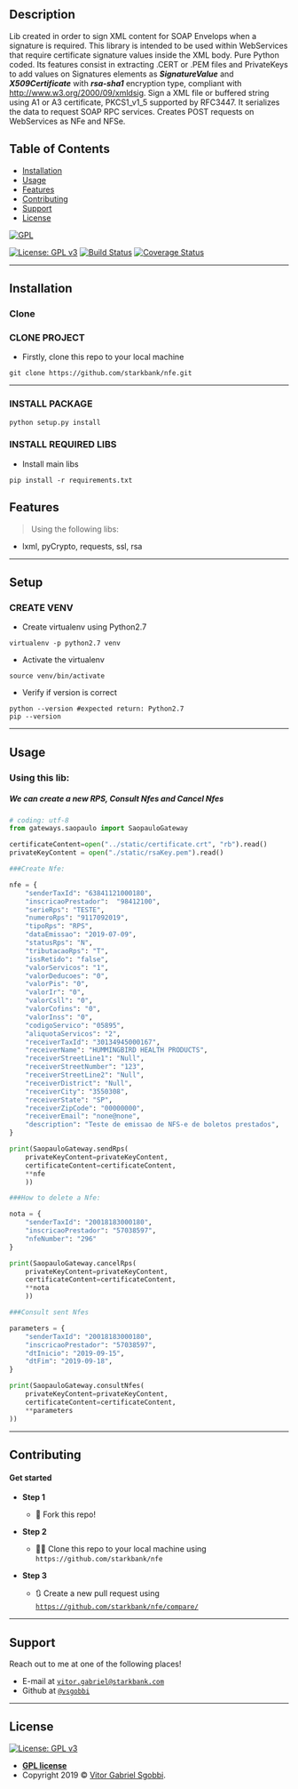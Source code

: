 ## Description
Lib created in order to sign XML content for SOAP Envelops when a signature is required. 
This library is intended to be used within WebServices that require certificate signature values inside the XML body.
Pure Python coded. Its features consist in extracting .CERT or .PEM files and PrivateKeys to add values 
on Signatures elements as ***SignatureValue*** and ***X509Certificate*** with ***rsa-sha1*** encryption type,
compliant with http://www.w3.org/2000/09/xmldsig. 
Sign a XML file or buffered string using A1 or A3 certificate, PKCS1_v1_5 supported by RFC3447. 
It serializes the data to request SOAP RPC services. Creates POST requests on WebServices as NFe and NFSe.

## Table of Contents


- [Installation](#installation)
- [Usage](#usage)
- [Features](#features)
- [Contributing](#contributing)
- [Support](#support)
- [License](#license)



<a href="https://gnu.org"><img src="https://www.gnu.org/graphics/gplv3-127x51.png" title="FVCproductions" alt="GPL"></a>

<!-- [![FVCproductions](https://avatars1.githubusercontent.com/u/4284691?v=3&s=200)](http://fvcproductions.com) -->
[![License: GPL v3](https://img.shields.io/badge/License-GPLv3-blue.svg)](https://www.gnu.org/licenses/gpl-3.0)
[![Build Status](http://img.shields.io/travis/badges/badgerbadgerbadger.svg?style=flat-square)](https://travis-ci.org/badges/badgerbadgerbadger)
[![Coverage Status](http://img.shields.io/coveralls/badges/badgerbadgerbadger.svg?style=flat-square)](https://coveralls.io/r/badges/badgerbadgerbadger) 

---


## Installation

### Clone

### CLONE PROJECT
- Firstly, clone this repo to your local machine

```shell
git clone https://github.com/starkbank/nfe.git
```
---
### INSTALL PACKAGE
```shell     
python setup.py install
``` 

### INSTALL REQUIRED LIBS

- Install main libs
```shell     
pip install -r requirements.txt
``` 

## Features
> Using the following libs: 
- lxml, pyCrypto, requests, ssl, rsa

---


## Setup

### CREATE VENV

- Create virtualenv using Python2.7
```shell     
virtualenv -p python2.7 venv
```
- Activate the virtualenv
```shell     
source venv/bin/activate
```
- Verify if version is correct
```shell     
python --version #expected return: Python2.7
pip --version
```

---
## Usage

### Using this lib:
##### We can create a new RPS, Consult Nfes and Cancel Nfes
```python
# coding: utf-8
from gateways.saopaulo import SaopauloGateway

certificateContent=open("../static/certificate.crt", "rb").read()
privateKeyContent = open("./static/rsaKey.pem").read()

###Create Nfe:

nfe = {
    "senderTaxId": "63841121000180",
    "inscricaoPrestador":  "98412100",
    "serieRps": "TESTE",
    "numeroRps": "9117092019",
    "tipoRps": "RPS",
    "dataEmissao": "2019-07-09",
    "statusRps": "N",
    "tributacaoRps": "T",
    "issRetido": "false",
    "valorServicos": "1",
    "valorDeducoes": "0",
    "valorPis": "0",
    "valorIr": "0",
    "valorCsll": "0",
    "valorCofins": "0",
    "valorInss": "0",
    "codigoServico": "05895",
    "aliquotaServicos": "2",
    "receiverTaxId": "30134945000167",
    "receiverName": "HUMMINGBIRD HEALTH PRODUCTS",
    "receiverStreetLine1": "Null",
    "receiverStreetNumber": "123",
    "receiverStreetLine2": "Null",
    "receiverDistrict": "Null",
    "receiverCity": "3550308",
    "receiverState": "SP",
    "receiverZipCode": "00000000",
    "receiverEmail": "none@none",
    "description": "Teste de emissao de NFS-e de boletos prestados",
}

print(SaopauloGateway.sendRps(
    privateKeyContent=privateKeyContent,
    certificateContent=certificateContent,
    **nfe
    ))

###How to delete a Nfe:

nota = {
    "senderTaxId": "20018183000180",
    "inscricaoPrestador": "57038597",
    "nfeNumber": "296"
}

print(SaopauloGateway.cancelRps(
    privateKeyContent=privateKeyContent,
    certificateContent=certificateContent,
    **nota
    ))

###Consult sent Nfes

parameters = {
    "senderTaxId": "20018183000180",
    "inscricaoPrestador": "57038597",
    "dtInicio": "2019-09-15",
    "dtFim": "2019-09-18",
}

print(SaopauloGateway.consultNfes(
    privateKeyContent=privateKeyContent,
    certificateContent=certificateContent,
    **parameters
))

```

---

## Contributing

#### Get started

- **Step 1**
    - 🍴 Fork this repo!

- **Step 2**
    - 🔨🔨 Clone this repo to your local machine using `https://github.com/starkbank/nfe`

- **Step 3**
    - 🔃 Create a new pull request using <a href="https://github.com/starkbank/nfe/compare/" target="_blank">`https://github.com/starkbank/nfe/compare/`</a>

---

## Support

Reach out to me at one of the following places!

- E-mail at <a href="mailto:" target="_blank">`vitor.gabriel@starkbank.com`</a>
- Github at <a href="https://www.github.com/vsgobbi" target="_blank">`@vsgobbi`</a>

---

## License

 [![License: GPL v3](https://img.shields.io/badge/License-GPLv3-blue.svg)](https://www.gnu.org/licenses/gpl-3.0)
- **[GPL license](https://www.gnu.org/licenses/gpl-3.0)**
- Copyright 2019 © <a href="https://github.com/vsgobbi" target="_blank">Vitor Gabriel Sgobbi</a>.

